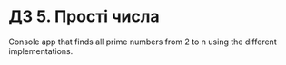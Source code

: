 # ДЗ 5. Прості числа
Console app that finds all prime numbers from 2 to n using the different implementations.
